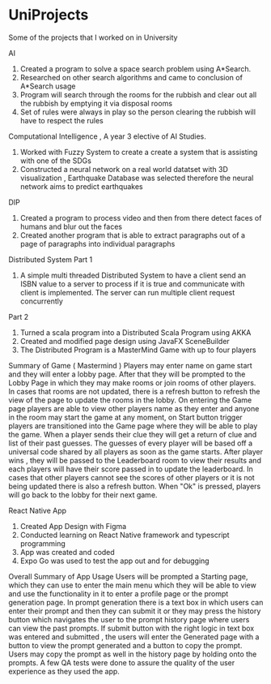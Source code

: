 # UniProjects
Some of the projects that I worked on in University 

AI 
1. Created a program to solve a space search problem using A*Search.
2. Researched on other search algorithms and came to conclusion of A*Search usage
3. Program will search through the rooms for the rubbish and clear out all the rubbish by emptying it via disposal rooms
4. Set of rules were always in play so the person clearing the rubbish will have to respect the rules

Computational Intelligence , A year 3 elective of AI Studies. 
1. Worked with Fuzzy System to create a create a system that is assisting with one of the SDGs
2. Constructed a neural network on a real world datatset with 3D visualization , Earthquake Database was selected therefore the neural network aims to predict earthquakes

DIP
1. Created a program to process video and then from there detect faces of humans and blur out the faces
2. Created another program that is able to extract paragraphs out of a page of paragraphs into individual paragraphs


Distributed System
Part 1 
1. A simple multi threaded Distributed System to have a client send an ISBN value to a server to process if it is true and communicate with client is implemented. The server can run multiple client request concurrently

Part 2 
1. Turned a scala program into a Distributed Scala Program using AKKA
2. Created and modified page design using JavaFX SceneBuilder
3. The Distributed Program is a MasterMind Game with up to four players

Summary of Game ( Mastermind )
Players may enter name on game start and they will enter a lobby page. After that they will be prompted to the Lobby Page in which they may make rooms or join rooms of other players. In cases that rooms are not updated,
there is a refresh button to refresh the view of the page to update the rooms in the lobby. On entering the Game page players are able to view other players name as they enter and anyone in the room may start the game at 
any moment, on Start button trigger players are transitioned into the Game page where they will be able to play the game. When a player sends their clue they will get a return of clue and list of their past guesses. The guesses of every player will be based off a universal code shared by all players as soon as the game starts. After player wins , they will be passed to the Leaderboard room to view their results and each players will have their score passed in to update the leaderboard. In cases that other players cannot see the scores of other players or it is not being updated there is also a refresh button. When "Ok" is pressed, players will go back to the lobby for their next game.

React Native App
1. Created App Design with Figma
2. Conducted learning on React Native framework and typescript programming
3. App was created and coded
4. Expo Go was used to test the app out and for debugging

Overall Summary of App Usage
Users will be prompted a Starting page, which they can use to enter the main menu which they will be able to view and use the functionality in it to enter a profile page or the prompt generation page. In prompt generation there is a text box in which users can enter their prompt and then they can submit it or they may press the history button which navigates the user to the prompt history page where users can view the past prompts. If submit button with the right logic in text box was entered and submitted , the users will enter the Generated page with a button to view the prompt generated and a button to copy the prompt. Users may copy the prompt as well in the history page by holding onto the prompts. A few QA tests were done to assure the quality of the user experience as they used the app. 

